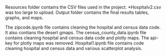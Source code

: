 Resources folder contains the CSV files used in the project.
  *Hospitalv2.csv was too large to upload.
Output folder contains the final results tables, graphs, and maps.

The zipcode.ipynb file contains cleaning the hospital and census data code. It also contians the desert gmaps.
The census_county_data.ipynb file contains cleaning hospital and census data code and plotly maps. The api-key for plotly maps was removed.
Hospital1.ipynb file contains code cleaning hospital and census data and various scatterplot analysis.
